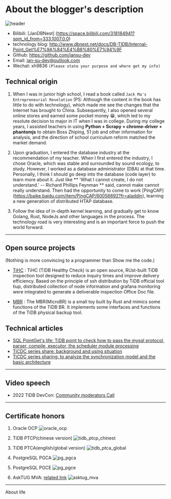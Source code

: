 # About the blogger's description



![header](./images/header.jpg)



- Bilibili: [JanDBNest] (https://space.bilibili.com/318184941?spm_id_from=333.1007.0.0)
- technology blog: http://www.dbnest.net/docs/DB-TIDB/Internal-Point_Get%E7%9A%84%E4%B8%80%E7%94%9F
- Github: https://github.com/jansu-dev
- Email: jan-su-dev@outlook.com
- Wechat: xh9836 `(Please state your purpose and where get my info)`





## Technical origin



1. When I was in junior high school, I read a book called `Jack Ma's Entrepreneurial Revelation` (PS: Although the content in the book has little to do with technology), which made me see the changes that the Internet has brought to China. Subsequently, I also opened several online stores and earned some pocket money 😁, which led to my resolute decision to major in IT when I was in college. During my college years, I assisted teachers in using **Python + Scrapy + chrome-driver + phantomjs** to obtain Boss Zhiping, 51 job and other information for analysis, and the direction of school curriculum reform matched the market demand.

2. Upon graduation, I entered the database industry at the recommendation of my teacher. When I first entered the industry, I chose Oracle, which was stable and surrounded by sound ecology, to study. However, I worked as a database administrator (DBA) at that time. Personally, I think I should go deep into the database (code layer) to learn more about it. Just like ** 'What I cannot create, I do not understand.' -- Richard Phillips Feynman ** said, cannot make cannot really understand. Then had the opportunity to come to work [PingCAP] (https://baike.baidu.com/item/PingCAP/60056692?fr=aladdin), learning a new generation of distributed HTAP database.

3. Follow the idea of in-depth kernel learning, and gradually get to know Golang, Rust, NodeJs and other languages in the process. The technology road is very interesting and is an important force to push the world forward.



---



## Open source projects

(Nothing is more convincing to a programmer than Show me the code.)



- [TiHC](https://github.com/jansu-dev/tihc) : TiHC (TiDB Healthy Check) is an open source, RUst-built TiDB inspection tool designed to reduce inquiry times and improve delivery efficiency. Based on the principle of ssh distribution by TiDB official tool tiup, distributed collection of node information and grafana monitoring were integrated to generate a deliverable inspection Office Doc file.

- [MBR](https://github.com/jansu-dev/mbr) : The MBR(MicroBR) is a small toy built by Rust and mimics some functions of the TiDB BR. It implements some interfaces and functions of the TiDB physical backup tool.



## Technical articles

- [SQL PointGet's life: TiDB point to check how to pass the mysql protocol, parser, compile, executor, the scheduler module processing](https://tidb.net/blog/d6444c63)
- [TiCDC series share: background and using situation](https://tidb.net/blog/70588c4c)
- [TiCDC series sharing: to analyze the synchronization model and the basic architecture](https://tidb.net/blog/9568ace1)



---



## Video speech

- 2022 TiDB DevCon: [Community moderators Call](https://tidb.net/blog)



---



## Certificate honors

1. Oracle OCP
![oracle_ocp](./images/oracle_ocp.jpg)



2. TiDB PTCP(chinese version)
![tidb_ptcp_chinest](./images/tidb_ptcp_chinest.jpg)



3. TiDB PTCA(english/global version)
![tidb_ptca_global](./images/tidb_ptca_global.jpg)



4. PostgreSQL PGCA
![pg_pgca](./images/pg_pgca.jpg)



5. PostgreSQL PGCE
![pg_pgce](./images/pg_pgce.jpg)



6. AskTUG MVA: [related link](https://asktug.com/t/topic/273501)
![asktug_mva](./images/asktug_mva.jpg)



---



About life